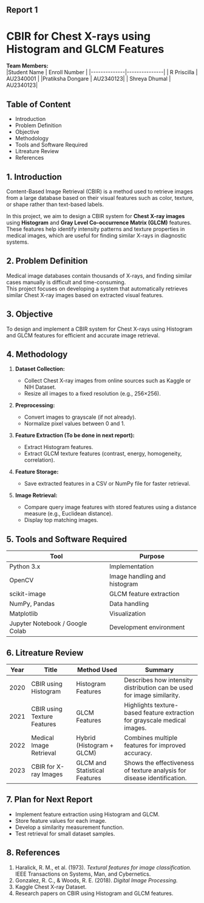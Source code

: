 ## Report 1
# CBIR for Chest X-rays using Histogram and GLCM Features


**Team Members:**  
|Student Name | Enroll Number |
|--------------|---------------| 
| R Priscilla | AU2340001 |
|Pratiksha Dongare | AU2340123|
| Shreya Dhumal | AU2340123|


## Table of Content
- Introduction
- Problem Definition
- Objective
- Methodology
- Tools and Software Required
- Litreature Review
- References

## 1. Introduction

Content-Based Image Retrieval (CBIR) is a method used to retrieve images from a large database based on their visual features such as color, texture, or shape rather than text-based labels.  

In this project, we aim to design a CBIR system for **Chest X-ray images** using **Histogram** and **Gray Level Co-occurrence Matrix (GLCM)** features. These features help identify intensity patterns and texture properties in medical images, which are useful for finding similar X-rays in diagnostic systems.


## 2. Problem Definition

Medical image databases contain thousands of X-rays, and finding similar cases manually is difficult and time-consuming.  
This project focuses on developing a system that automatically retrieves similar Chest X-ray images based on extracted visual features.

## 3. Objective
To design and implement a CBIR system for Chest X-rays using Histogram and GLCM features for efficient and accurate image retrieval.

## 4. Methodology 

1. **Dataset Collection:**  
   - Collect Chest X-ray images from online sources such as Kaggle or NIH Dataset.  
   - Resize all images to a fixed resolution (e.g., 256×256).

2. **Preprocessing:**  
   - Convert images to grayscale (if not already).  
   - Normalize pixel values between 0 and 1.

3. **Feature Extraction (To be done in next report):**  
   - Extract Histogram features.  
   - Extract GLCM texture features (contrast, energy, homogeneity, correlation).

4. **Feature Storage:**  
   - Save extracted features in a CSV or NumPy file for faster retrieval.

5. **Image Retrieval:**  
   - Compare query image features with stored features using a distance measure (e.g., Euclidean distance).  
   - Display top matching images.


## 5. Tools and Software Required

| Tool | Purpose |
|------|----------|
| Python 3.x | Implementation |
| OpenCV | Image handling and histogram |
| scikit-image | GLCM feature extraction |
| NumPy, Pandas | Data handling |
| Matplotlib | Visualization |
| Jupyter Notebook / Google Colab | Development environment |

## 6. Litreature Review
| Year | Title | Method Used | Summary |
|------|--------|--------------|----------|
| 2020 | CBIR using Histogram | Histogram Features | Describes how intensity distribution can be used for image similarity. |
| 2021 | CBIR using Texture Features | GLCM Features | Highlights texture-based feature extraction for grayscale medical images. |
| 2022 | Medical Image Retrieval | Hybrid (Histogram + GLCM) | Combines multiple features for improved accuracy. |
| 2023 | CBIR for X-ray Images | GLCM and Statistical Features | Shows the effectiveness of texture analysis for disease identification. |

## 7. Plan for Next Report

- Implement feature extraction using Histogram and GLCM.  
- Store feature values for each image.  
- Develop a similarity measurement function.  
- Test retrieval for small dataset samples.

## 8. References

1. Haralick, R. M., et al. (1973). *Textural features for image classification.* IEEE Transactions on Systems, Man, and Cybernetics.  
2. Gonzalez, R. C., & Woods, R. E. (2018). *Digital Image Processing.*  
3. Kaggle Chest X-ray Dataset.  
4. Research papers on CBIR using Histogram and GLCM features.




